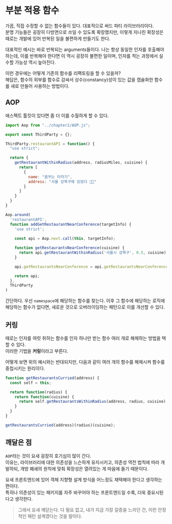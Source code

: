 # 부분 적용 함수

가끔, 직접 수정할 수 없는 함수들이 있다. 대표적으로 써드 파티 라이브러리이다.  
분명 기능들은 굉장히 다방면으로 쓰일 수 있도록 확장했지만, 이렇게 지나친 확장성은 때로는 개발에 있어 반복된 일을 불편하게 만들기도 한다.

대표적인 예시는 바로 반복되는 arguments들이다. 나는 항상 동일한 인자를 호출해야 하는데, 이를 반복해야 한다면 이 역시 굉장히 불편한 일이며, 인자를 적는 과정에서 실수할 가능성 역시 높아진다.

이런 경우에는 어떻게 기존의 함수를 리팩토링을 할 수 있을까?  
해답은, 함수의 외부를 함수로 감싸서 상수(constancy)성이 있는 값을 캡슐화한 함수를 새로 만들어 사용하는 방법이다.

## AOP

애스팩트 툴킷이 있다면 좀 더 이를 수월하게 할 수 있다.

```js
import Aop from "../chapter2/AOP.js";

export const ThirdParty = {};

ThirdParty.restaurantAPI = function() {
  "use strict";

  return {
    getRestaurantWithinRadius(address, radiusMiles, cuisine) {
      return [
        {
          name: "꿈꾸는 타자기",
          address: "서울 강북구에 있었다 🫶🏻"
        }
      ]
    }
  }
}

Aop.around(
  'restaurantAPI',
  function addGetRestaurantNearConference(targetInfo) {
    'use strict';
    
    const api = Aop.next.call(this, targetInfo);

    function getRestaurantsNearConference(cuisine) {
      return api.getRestaurantWithinRadius('서울시 강북구', 0.5, cuisine);
    }

    api.getRestaurantsNearConference = api.getRestaurantsNearConference || getRestaurantsNearConference;

    return api;
  },
  ThirdParty
)
```

간단하다. 우선 `namespace`에 해당하는 함수를 찾는다. 이후 그 함수에 해당하는 로직에 해당하는 함수가 없다면, 새로운 것으로 오버라이딩하는 패턴으로 이를 개선할 수 있다.

## 커링

때로는 인자를 여럿 취하는 함수를 인자 하나만 받는 함수 여러 개로 해체하는 방법을 택할 수 있다.  
이러한 기법을 **커링**이라고 부른다.

어떻게 보면 위의 예시와는 반대되지만, 다음과 같이 여러 개의 함수를 해체시켜 함수를 중첩시키는 원리이다.

```js
function getRestaurantsCurried(address) {
  const self = this;

  return function(radius) {
    return function(cuisine) {
      return self.getRestaurantsWithinRadius(address, radius, cuisine);
    }
  }
}

getRestaurantsCurried(address)(radius)(cuisine);
```

## 깨달은 점

`AOP`라는 것이 요새 굉장히 호기심이 많이 간다.  
이유는, 라이브러리에 대한 의존성을 느슨하게 유지시키고, 의존성 역전 법칙에 따라 개발하되, 개방 폐쇄의 원칙에 맞춰 확장성은 열려있는 게 마음에 들기 때문이다.

요새 프론트엔드에 있어 객체 지향형 설계 방식을 어느정도 채택해야 한다고 생각하는 편이다.  
특히나 의존성이 있는 패키지를 자주 바꾸어야 하는 프론트엔드일 수록, 더욱 중요시된다고 생각한다.

> 그래서 요새 깨닫는다.
> 다 필요 없고, 내가 지금 가장 갈증을 느끼던 건, 이런 안정적인 패턴 설계였다는 것을 말이다.

